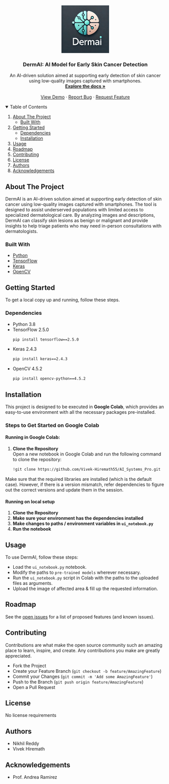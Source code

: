 <!-- PROJECT LOGO -->
<br />
<p align="center">
  <a href="https://github.com/Vivek-Hiremath55/AI_Systems_Pro">
    <img src="DermAI_logo.jpg" alt="Logo" width="150" height="150">
  </a>

  <h3 align="center">DermAI: AI Model for Early Skin Cancer Detection</h3>

  <p align="center">
    An AI-driven solution aimed at supporting early detection of skin cancer using low-quality images captured with smartphones.
    <br />
    <a href="https://github.com/Vivek-Hiremath55/AI_Systems_Pro/blob/main/README.md"><strong>Explore the docs »</strong></a>
    <br />
    <br />
    <a href="#usage">View Demo</a>
    ·
    <a href="https://github.com/Vivek-Hiremath55/AI_Systems_Pro/issues">Report Bug</a>
    ·
    <a href="https://github.com/Vivek-Hiremath55/AI_Systems_Pro/issues">Request Feature</a>
  </p>
</p>

<!-- TABLE OF CONTENTS -->
<details open="open">
  <summary>Table of Contents</summary>
  <ol>
    <li>
      <a href="#about-the-project">About The Project</a>
      <ul>
        <li><a href="#built-with">Built With</a></li>
      </ul>
    </li>
    <li>
      <a href="#getting-started">Getting Started</a>
      <ul>
        <li><a href="#dependencies">Dependencies</a></li>
        <li><a href="#installation">Installation</a></li>
      </ul>
    </li>
    <li><a href="#usage">Usage</a></li>
    <li><a href="#roadmap">Roadmap</a></li>
    <li><a href="#contributing">Contributing</a></li>
    <li><a href="#license">License</a></li>
    <li><a href="#authors">Authors</a></li>
    <li><a href="#acknowledgements">Acknowledgements</a></li>
  </ol>
</details>

<!-- ABOUT THE PROJECT -->
## About The Project

DermAI is an AI-driven solution aimed at supporting early detection of skin cancer using low-quality images captured with smartphones. The tool is designed to assist underserved populations with limited access to specialized dermatological care. By analyzing images and descriptions, DermAI can classify skin lesions as benign or malignant and provide insights to help triage patients who may need in-person consultations with dermatologists.

### Built With

* [Python](https://www.python.org/)
* [TensorFlow](https://www.tensorflow.org/)
* [Keras](https://keras.io/)
* [OpenCV](https://opencv.org/)

<!-- GETTING STARTED -->
## Getting Started

To get a local copy up and running, follow these steps.

### Dependencies

* Python 3.8
* TensorFlow 2.5.0
  ```sh
  pip install tensorflow==2.5.0
* Keras 2.4.3
  ```sh
  pip install keras==2.4.3
* OpenCV 4.5.2
  ```sh
  pip install opencv-python==4.5.2
  
## Installation

This project is designed to be executed in **Google Colab**, which provides an easy-to-use environment with all the necessary packages pre-installed.

### Steps to Get Started on Google Colab

#### Running in Google Colab:
1. **Clone the Repository**  
   Open a new notebook in Google Colab and run the following command to clone the repository:  
   ```sh
   !git clone https://github.com/Vivek-Hiremath55/AI_Systems_Pro.git

Make sure that the required libraries are installed (which is the default case). However, if there is a version mismatch, refer dependencies to figure out the correct versions and update them in the session.

#### Running on local setup
1. **Clone the Repository**
2. **Make sure your environment has the dependencies installed**
3. **Make changes to paths / environment variables in `ui_notebook.py`**
4. **Run the notebook**
   
<!-- USAGE EXAMPLES -->
## Usage
To use DermAI, follow these steps:

* Load the `ui_notebook.py` notebook. 
* Modify the paths to `pre-trained models` wherever necessary.
* Run the `ui_notebook.py` script in Colab with the paths to the uploaded files as arguments.
* Upload the image of affected area & fill up the requested information.

<!-- ROADMAP-->
## Roadmap
See the [open issues](https://github.com/Vivek-Hiremath55/AI_Systems_Pro/issues) for a list of proposed features (and known issues).

<!--CONTRIBUTING-->
## Contributing
Contributions are what make the open source community such an amazing place to learn, inspire, and create. Any contributions you make are greatly appreciated.

* Fork the Project
* Create your Feature Branch (`git checkout -b feature/AmazingFeature`)
* Commit your Changes (`git commit -m 'Add some AmazingFeature'`)
* Push to the Branch (`git push origin feature/AmazingFeature`)
* Open a Pull Request

<!--LICENSE-->
## License
No license requirements

<!-- AUTHORS -->
## Authors
* Nikhil Reddy
* Vivek Hiremath

<!--ACKNOWLEDGEMENT-->
## Acknowledgements
* Prof. Andrea Ramirez




